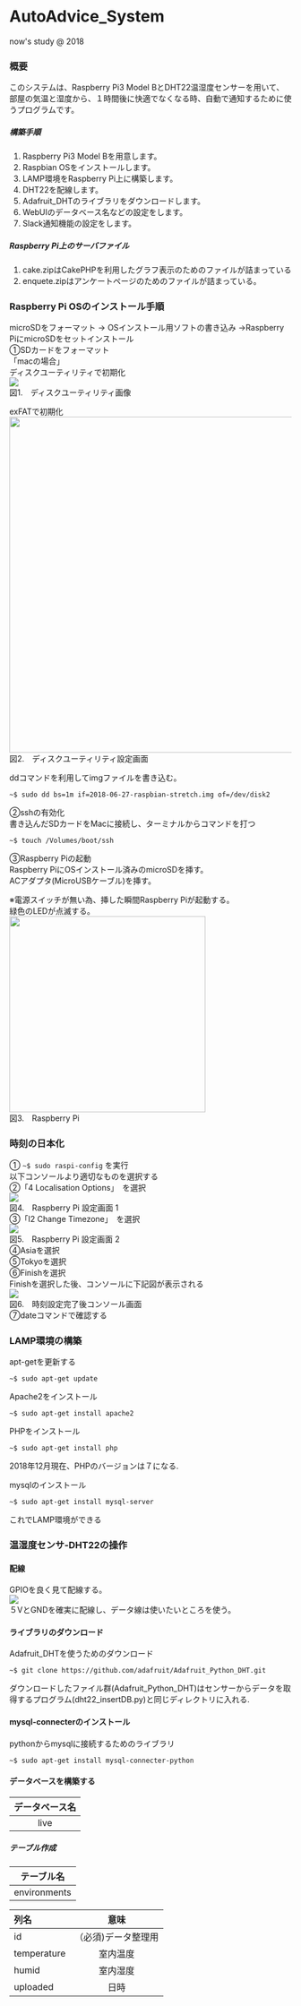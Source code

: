 # AutoAdvice_System
now's study @ 2018

### 概要

このシステムは、Raspberry Pi3 Model BとDHT22温湿度センサーを用いて、部屋の気温と湿度から、１時間後に快適でなくなる時、自動で通知するために使うプログラムです。

##### 構築手順
1. Raspberry Pi3 Model Bを用意します。
2. Raspbian OSをインストールします。
3. LAMP環境をRaspberry Pi上に構築します。
4. DHT22を配線します。
5. Adafruit_DHTのライブラリをダウンロードします。
6. WebUIのデータベース名などの設定をします。
7. Slack通知機能の設定をします。

##### Raspberry Pi上のサーバファイル
1. cake.zipはCakePHPを利用したグラフ表示のためのファイルが詰まっている
2. enquete.zipはアンケートページのためのファイルが詰まっている。

### Raspberry Pi OSのインストール手順  
microSDをフォーマット → OSインストール用ソフトの書き込み →Raspberry PiにmicroSDをセットインストール  
①SDカードをフォーマット  
「macの場合」  
ディスクユーティリティで初期化  
<img src='https://github.com/J15014/Images/blob/master/%E3%83%86%E3%82%99%E3%82%A3%E3%82%B9%E3%82%AF%E3%83%A6%E3%83%BC%E3%83%86%E3%82%A3%E3%83%AA%E3%83%86%E3%82%A32019-01-15%2012.07.11.png'>  
図1.　ディスクユーティリティ画像
  
exFATで初期化  
<img src='https://github.com/J15014/Images/blob/master/%E3%83%86%E3%82%99%E3%82%A3%E3%82%B9%E3%82%AF%E3%83%A6%E3%83%BC%E3%83%86%E3%83%AA%E3%83%86%E3%82%A3%E8%A8%AD%E5%AE%9A%E7%94%BB%E9%9D%A2.png' width='600'>   
図2.　ディスクユーティリティ設定画面
  
ddコマンドを利用してimgファイルを書き込む。
```
~$ sudo dd bs=1m if=2018-06-27-raspbian-stretch.img of=/dev/disk2
```
  
②sshの有効化  
書き込んだSDカードをMacに接続し、ターミナルからコマンドを打つ
```
~$ touch /Volumes/boot/ssh
```
  
③Raspberry Piの起動  
Raspberry PiにOSインストール済みのmicroSDを挿す。  
ACアダプタ(MicroUSBケーブル)を挿す。
  
※電源スイッチが無い為、挿した瞬間Raspberry Piが起動する。  
緑色のLEDが点滅する。  
<img src="https://github.com/J15014/Images/blob/master/RaspberryPi%E9%9B%BB%E6%BA%90.jpg" width='350'>  
図3.　Raspberry Pi

### 時刻の日本化
① ``` ~$ sudo raspi-config ``` を実行  
	以下コンソールより適切なものを選択する  
②「4 Localisation Options」　を選択  
<img src='https://github.com/J15014/Images/blob/master/Raspberrypi%E8%A8%AD%E5%AE%9A%E7%94%BB%E9%9D%A21.png'>  
図4.　Raspberry Pi 設定画面 1  
③「I2 Change Timezone」　を選択  
<img src='https://github.com/J15014/Images/blob/master/Raspberrypi%E8%A8%AD%E5%AE%9A%E7%94%BB%E9%9D%A22.png'>  
図5.　Raspberry Pi 設定画面 2  
④Asiaを選択  
⑤Tokyoを選択  
⑥Finishを選択  
Finishを選択した後、コンソールに下記図が表示される  
<img src='https://github.com/J15014/Images/blob/master/%E6%99%82%E5%88%BB%E8%A8%AD%E5%AE%9A%E5%AE%8C%E4%BA%86.png'>  
図6.　時刻設定完了後コンソール画面  
⑦dateコマンドで確認する  

### LAMP環境の構築  
apt-getを更新する  
```
~$ sudo apt-get update
```
Apache2をインストール  
```
~$ sudo apt-get install apache2
```
PHPをインストール  
```
~$ sudo apt-get install php
```
2018年12月現在、PHPのバージョンは７になる.  
  
  
mysqlのインストール

```
~$ sudo apt-get install mysql-server
```

これでLAMP環境ができる
  
  
### 温湿度センサ-DHT22の操作  
#### 配線
GPIOを良く見て配線する。  
<img src='https://github.com/J15014/Images/blob/master/raspberrypi-pinout-40-1.png'>  
５VとGNDを確実に配線し、データ線は使いたいところを使う。　　
  
#### ライブラリのダウンロード
Adafruit_DHTを使うためのダウンロード
  
```
~$ git clone https://github.com/adafruit/Adafruit_Python_DHT.git
```
ダウンロードしたファイル群(Adafruit_Python_DHT)はセンサーからデータを取得するプログラム(dht22_insertDB.py)と同じディレクトリに入れる.  

#### mysql-connecterのインストール
pythonからmysqlに接続するためのライブラリ
```
~$ sudo apt-get install mysql-connecter-python
```

#### データベースを構築する
|データベース名|
|:---------:|
|live|

##### テーブル作成
| テーブル名 | 
|:-------:|
|environments|

|     列名    |  意味  |
|:-----------|:------------:|
| id         | （必須)データ整理用 |
| temperature| 室内温度 |
| humid      | 室内湿度 |
| uploaded   |  日時 |

